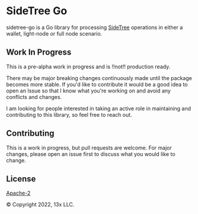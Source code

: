# SideTree Go

sidetree-go is a Go library for processing [SideTree](https://identity.foundation/sidetree/spec/) operations in either a wallet, light-node or full node scenario.

## Work In Progress
This is a pre-alpha work in progress and is !!not!! production ready.

There may be major breaking changes continuously made until the package becomes more stable. If you'd like to contribute it would be a good idea to open an Issue so that I know what you're working on and avoid any conflicts and changes.

I am looking for people interested in taking an active role in maintaining and contributing to this library, so feel free to reach out.



## Contributing
This is a work in progress, but pull requests are welcome. For major changes, please open an issue first to discuss what you would like to change.

## License
[Apache-2](https://www.apache.org/licenses/LICENSE-2.0)

© Copyright 2022, 13x LLC.